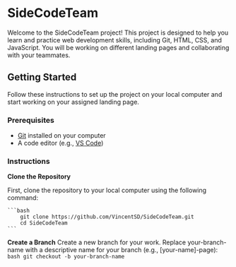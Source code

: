 # SideCodeTeam

Welcome to the SideCodeTeam project! 
This project is designed to help you learn and practice web development skills, including Git, HTML, CSS, and JavaScript. 
You will be working on different landing pages and collaborating with your teammates.

## Getting Started

Follow these instructions to set up the project on your local computer and start working on your assigned landing page.

### Prerequisites

- [Git](https://git-scm.com/) installed on your computer
- A code editor (e.g., [VS Code](https://code.visualstudio.com/))

### Instructions

**Clone the Repository**

   First, clone the repository to your local computer using the following command:

    ```bash
        git clone https://github.com/VincentSD/SideCodeTeam.git
        cd SideCodeTeam
    ```

**Create a Branch**
Create a new branch for your work. Replace your-branch-name with a descriptive name for your branch (e.g., [your-name]-page):
    ```bash
        git checkout -b your-branch-name
    ```
